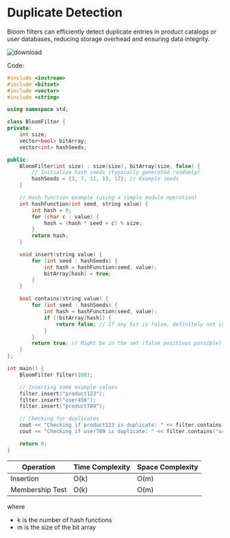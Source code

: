 # Duplicate Detection
Bloom filters can efficiently detect duplicate entries in product catalogs or user databases, reducing storage overhead and ensuring data integrity.

![download](https://github.com/AbhijnaKalbhag/Ecommerce-Portfolio.github.io/assets/136738568/d966c9b2-cf8d-4de6-bbfb-0e8b7a88c173)

Code:
```cpp
#include <iostream>
#include <bitset>
#include <vector>
#include <string>

using namespace std;

class BloomFilter {
private:
    int size;
    vector<bool> bitArray;
    vector<int> hashSeeds;

public:
    BloomFilter(int size) : size(size), bitArray(size, false) {
        // Initialize hash seeds (typically generated randomly)
        hashSeeds = {3, 7, 11, 13, 17}; // Example seeds
    }

    // Hash function example (using a simple modulo operation)
    int hashFunction(int seed, string value) {
        int hash = 0;
        for (char c : value) {
            hash = (hash * seed + c) % size;
        }
        return hash;
    }

    void insert(string value) {
        for (int seed : hashSeeds) {
            int hash = hashFunction(seed, value);
            bitArray[hash] = true;
        }
    }

    bool contains(string value) {
        for (int seed : hashSeeds) {
            int hash = hashFunction(seed, value);
            if (!bitArray[hash]) {
                return false; // If any bit is false, definitely not in the set
            }
        }
        return true; // Might be in the set (false positives possible)
    }
};

int main() {
    BloomFilter filter(100);

    // Inserting some example values
    filter.insert("product123");
    filter.insert("user456");
    filter.insert("product789");

    // Checking for duplicates
    cout << "Checking if product123 is duplicate: " << filter.contains("product123") << endl;
    cout << "Checking if user789 is duplicate: " << filter.contains("user789") << endl;

    return 0;
}

```

| Operation        | Time Complexity                           | Space Complexity          |
|------------------|-------------------------------------------|---------------------------|
| Insertion        | O(k)  | O(m)  |
| Membership Test  | O(k) | O(m)                      |

where 
- k is the number of hash functions
- m is the size of the bit array
